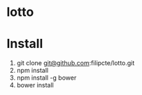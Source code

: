 lotto
=====

# Install

1. git clone git@github.com:filipcte/lotto.git
2. npm install
3. npm install -g bower
4. bower install
